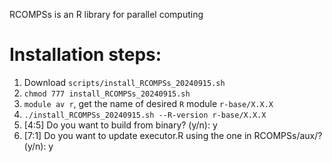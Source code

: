 RCOMPSs is an R library for parallel computing

# Installation steps:
1. Download `scripts/install_RCOMPSs_20240915.sh`
2. `chmod 777 install_RCOMPSs_20240915.sh`
3. `module av r`, get the name of desired `R` module `r-base/X.X.X`
4. `./install_RCOMPSs_20240915.sh --R-version r-base/X.X.X`
5. [4:5] Do you want to build from binary? (y/n): y
6. [7:1] Do you want to update executor.R using the one in RCOMPSs/aux/? (y/n): y
